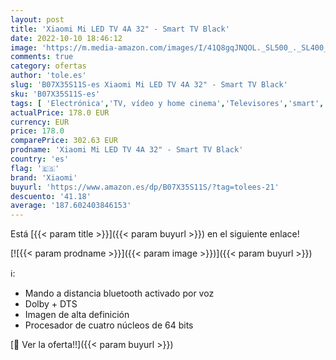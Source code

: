 ```yaml
---
layout: post
title: 'Xiaomi Mi LED TV 4A 32" - Smart TV Black'
date: 2022-10-10 18:46:12
image: 'https://m.media-amazon.com/images/I/41Q8gqJNQOL._SL500_._SL400_.jpg'
comments: true
category: ofertas
author: 'tole.es'
slug: 'B07X35S11S-es Xiaomi Mi LED TV 4A 32" - Smart TV Black'
sku: 'B07X35S11S-es'
tags: [ 'Electrónica','TV, vídeo y home cinema','Televisores','smart','tv','xiaomi','🇪🇸', ]
actualPrice: 178.0 EUR
currency: EUR
price: 178.0
comparePrice: 302.63 EUR
prodname: 'Xiaomi Mi LED TV 4A 32" - Smart TV Black'
country: 'es'
flag: '🇪🇸'
brand: 'Xiaomi'
buyurl: 'https://www.amazon.es/dp/B07X35S11S/?tag=tolees-21'
descuento: '41.18'
average: '187.602403846153'
---
```


Está [{{< param title >}}]({{< param buyurl >}}) en el siguiente enlace!

[![{{< param prodname >}}]({{< param image >}})]({{< param buyurl >}})

ℹ️:

- Mando a distancia bluetooth activado por voz
- Dolby + DTS
- Imagen de alta definición
- Procesador de cuatro núcleos de 64 bits

[🛒 Ver la oferta!!]({{< param buyurl >}})
